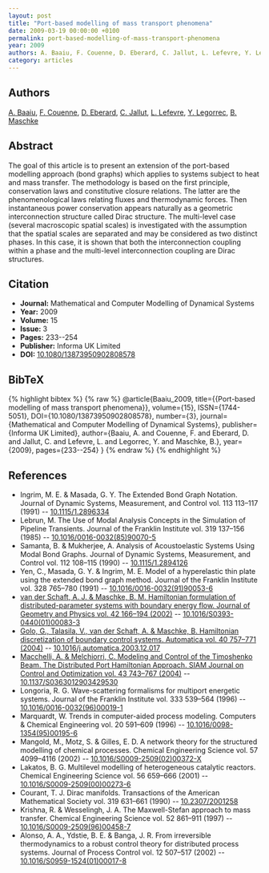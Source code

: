 ```yaml
---
layout: post
title: "Port-based modelling of mass transport phenomena"
date: 2009-03-19 00:00:00 +0100
permalink: port-based-modelling-of-mass-transport-phenomena
year: 2009
authors: A. Baaiu, F. Couenne, D. Eberard, C. Jallut, L. Lefevre, Y. Legorrec, B. Maschke
category: articles
---
```

 
## Authors
[A. Baaiu](authors/a-baaiu), [F. Couenne](authors/francoise-couenne), [D. Eberard](authors/damien-eberard), [C. Jallut](authors/c-jallut), [L. Lefevre](authors/laurent-lefevre), [Y. Legorrec](authors/yann-le-gorrec), [B. Maschke](authors/bernhard-maschke)
 
## Abstract
The goal of this article is to present an extension of the port-based modelling approach (bond graphs) which applies to systems subject to heat and mass transfer. The methodology is based on the first principle, conservation laws and constitutive closure relations. The latter are the phenomenological laws relating fluxes and thermodynamic forces. Then instantaneous power conservation appears naturally as a geometric interconnection structure called Dirac structure. The multi-level case (several macroscopic spatial scales) is investigated with the assumption that the spatial scales are separated and may be considered as two distinct phases. In this case, it is shown that both the interconnection coupling within a phase and the multi-level interconnection coupling are Dirac structures.
 
## Citation
- **Journal:** Mathematical and Computer Modelling of Dynamical Systems
- **Year:** 2009
- **Volume:** 15
- **Issue:** 3
- **Pages:** 233--254
- **Publisher:** Informa UK Limited
- **DOI:** [10.1080/13873950902808578](https://doi.org/10.1080/13873950902808578)
 
## BibTeX
{% highlight bibtex %}
{% raw %}
@article{Baaiu_2009,
  title={{Port-based modelling of mass transport phenomena}},
  volume={15},
  ISSN={1744-5051},
  DOI={10.1080/13873950902808578},
  number={3},
  journal={Mathematical and Computer Modelling of Dynamical Systems},
  publisher={Informa UK Limited},
  author={Baaiu, A. and Couenne, F. and Eberard, D. and Jallut, C. and Lefevre, L. and Legorrec, Y. and Maschke, B.},
  year={2009},
  pages={233--254}
}
{% endraw %}
{% endhighlight %}
 
## References
- Ingrim, M. E. & Masada, G. Y. The Extended Bond Graph Notation. Journal of Dynamic Systems, Measurement, and Control vol. 113 113–117 (1991) -- [10.1115/1.2896334](https://doi.org/10.1115/1.2896334)
- Lebrun, M. The Use of Modal Analysis Concepts in the Simulation of Pipeline Transients. Journal of the Franklin Institute vol. 319 137–156 (1985) -- [10.1016/0016-0032(85)90070-5](https://doi.org/10.1016/0016-0032(85)90070-5)
- Samanta, B. & Mukherjee, A. Analysis of Acoustoelastic Systems Using Modal Bond Graphs. Journal of Dynamic Systems, Measurement, and Control vol. 112 108–115 (1990) -- [10.1115/1.2894126](https://doi.org/10.1115/1.2894126)
- Yen, C., Masada, G. Y. & Ingrim, M. E. Model of a hyperelastic thin plate using the extended bond graph method. Journal of the Franklin Institute vol. 328 765–780 (1991) -- [10.1016/0016-0032(91)90053-6](https://doi.org/10.1016/0016-0032(91)90053-6)
- [van der Schaft, A. J. & Maschke, B. M. Hamiltonian formulation of distributed-parameter systems with boundary energy flow. Journal of Geometry and Physics vol. 42 166–194 (2002)](hamiltonian-formulation-of-distributed-parameter-systems-with-boundary-energy-flow) -- [10.1016/S0393-0440(01)00083-3](https://doi.org/10.1016/S0393-0440(01)00083-3)
- [Golo, G., Talasila, V., van der Schaft, A. & Maschke, B. Hamiltonian discretization of boundary control systems. Automatica vol. 40 757–771 (2004)](hamiltonian-discretization-of-boundary-control-systems) -- [10.1016/j.automatica.2003.12.017](https://doi.org/10.1016/j.automatica.2003.12.017)
- [Macchelli, A. & Melchiorri, C. Modeling and Control of the Timoshenko Beam. The Distributed Port Hamiltonian Approach. SIAM Journal on Control and Optimization vol. 43 743–767 (2004)](modeling-and-control-of-the-timoshenko-beam-the-distributed-port-hamiltonian-approach) -- [10.1137/S0363012903429530](https://doi.org/10.1137/S0363012903429530)
- Longoria, R. G. Wave-scattering formalisms for multiport energetic systems. Journal of the Franklin Institute vol. 333 539–564 (1996) -- [10.1016/0016-0032(96)00019-1](https://doi.org/10.1016/0016-0032(96)00019-1)
- Marquardt, W. Trends in computer-aided process modeling. Computers &amp; Chemical Engineering vol. 20 591–609 (1996) -- [10.1016/0098-1354(95)00195-6](https://doi.org/10.1016/0098-1354(95)00195-6)
- Mangold, M., Motz, S. & Gilles, E. D. A network theory for the structured modelling of chemical processes. Chemical Engineering Science vol. 57 4099–4116 (2002) -- [10.1016/S0009-2509(02)00372-X](https://doi.org/10.1016/S0009-2509(02)00372-X)
- Lakatos, B. G. Multilevel modelling of heterogeneous catalytic reactors. Chemical Engineering Science vol. 56 659–666 (2001) -- [10.1016/S0009-2509(00)00273-6](https://doi.org/10.1016/S0009-2509(00)00273-6)
- Courant, T. J. Dirac manifolds. Transactions of the American Mathematical Society vol. 319 631–661 (1990) -- [10.2307/2001258](https://doi.org/10.2307/2001258)
- Krishna, R. & Wesselingh, J. A. The Maxwell-Stefan approach to mass transfer. Chemical Engineering Science vol. 52 861–911 (1997) -- [10.1016/S0009-2509(96)00458-7](https://doi.org/10.1016/S0009-2509(96)00458-7)
- Alonso, A. A., Ydstie, B. E. & Banga, J. R. From irreversible thermodynamics to a robust control theory for distributed process systems. Journal of Process Control vol. 12 507–517 (2002) -- [10.1016/S0959-1524(01)00017-8](https://doi.org/10.1016/S0959-1524(01)00017-8)

